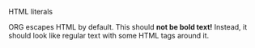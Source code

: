 HTML literals

ORG escapes HTML by default. This should <b>not be bold text!</b>
Instead, it should look like regular text with some HTML tags around
it.
